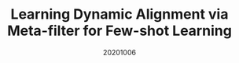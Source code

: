 ---
title: "Learning Dynamic Alignment via Meta-filter for Few-shot Learning"
date: 20201006
category: "vision"
author_list: "Chengming Xu, Yanwei Fu, Chen Liu, Chengjie Wang, Jilin Li, Feiyue Huang, Li Zhang, Xiangyang Xue"
pub_in: "CVPR 2021"
---